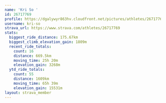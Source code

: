 ```yaml
---
name: 'Kri So '
id: 26717769
profile: https://dgalywyr863hv.cloudfront.net/pictures/athletes/26717769/7761026/14/large.jpg
username: kri-so
strava_url: https://www.strava.com/athletes/26717769
stats:
  biggest_ride_distance: 175.67km
  biggest_climb_elevation_gain: 1809m
  recent_ride_totals:
    count: 16
    distance: 669.5km
    moving_time: 25h 20m
    elevation_gain: 3268m
  ytd_ride_totals:
    count: 55
    distance: 1609km
    moving_time: 65h 39m
    elevation_gain: 15531m
layout: strava_member
--- 
```

